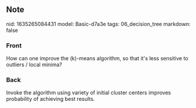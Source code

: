 ## Note
nid: 1635265084431
model: Basic-d7a3e
tags: 06_decision_tree
markdown: false

### Front
How can one improve the \(k\)-means algorithm, so that it's less sensitive to outliers / local minima?

### Back
Invoke the algorithm using variety of initial cluster centers improves probability of achieving best results.
